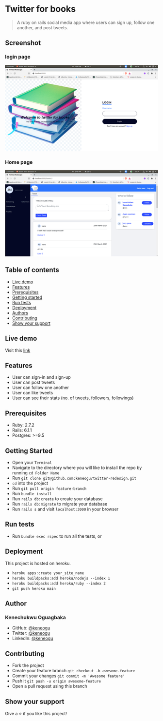 # Twitter for books

> A ruby on rails social media app where users can sign up, follow one another,
> and post tweets.

## Screenshot

### login page
![App screenshot](app/assets/images/login.png)

### Home page
![App screenshot](app/assets/images/homepage.png)

## Table of contents

- [Live demo](#live-demo)
- [Features](#features)
- [Prerequisites](#prerequisites)
- [Getting started](#getting-started)
- [Run tests](#run-tests)
- [Deployment](#deployment)
- [Authors](#authors)
- [Contributing](#contributing)
- [Show your support](#show-your-support)

## Live demo

Visit this [link](https://intense-earth-31445.herokuapp.com/)

## Features

- User can sign-in and sign-up
- User can post tweets
- User can follow one another
- User can like tweets
- User can see their stats (no. of tweets, followers, followings)

## Prerequisites

- Ruby: 2.7.2
- Rails: 6.1.1
- Postgres: >=9.5

## Getting Started

- Open your `Terminal`
- Navigate to the directory where you will like to install the repo by running `cd Folder Name`
- Run `git clone git@github.com:keneogu/twitter-redesign.git`
- `cd` into the project
- Run `git pull origin feature-branch`
- Run `bundle install`
- Run `rails db:create` to create your database
- Run `rails db:migrate` to migrate your database
- Run `rails s` and visit `localhost:3000` in your browser

## Run tests

- Run `bundle exec rspec` to run all the tests, or

## Deployment

This project is hosted on heroku.

- `heroku apps:create your_site_name`
- `heroku buildpacks:add heroku/nodejs --index 1`
- `heroku buildpacks:add heroku/ruby --index 2`
- `git push heroku main`

## Author

### Kenechukwu Oguagbaka

- GitHub: [@keneogu](https://github.com/keneogu)
- Twitter: [@keneogu](https://twitter.com/keneogu)
- LinkedIn: [@keneogu](https://www.linkedin.com/in/kene-ogu/)

## Contributing

- Fork the project
- Create your feature branch `git checkout -b awesome-feature`
- Commit your changes `git commit -m 'Awesome feature'`
- Push it `git push -u origin awesome-feature`
- Open a pull request using this branch

## Show your support

Give a ⭐️ if you like this project!
